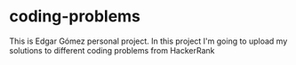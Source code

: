 # coding-problems
This is Edgar Gómez personal project. In this project I'm going to upload my solutions to different coding problems from HackerRank
